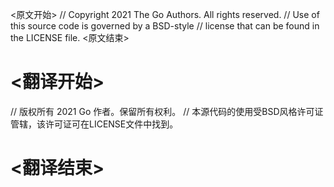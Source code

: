 
<原文开始>
// Copyright 2021 The Go Authors. All rights reserved.
// Use of this source code is governed by a BSD-style
// license that can be found in the LICENSE file.
<原文结束>

# <翻译开始>
// 版权所有 2021 Go 作者。保留所有权利。
// 本源代码的使用受BSD风格许可证管辖，该许可证可在LICENSE文件中找到。
# <翻译结束>

